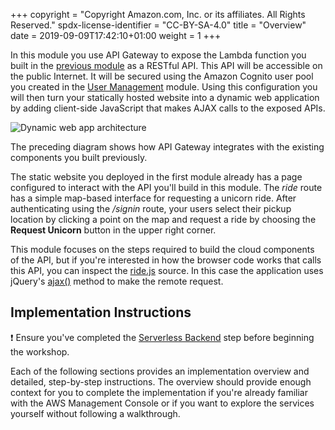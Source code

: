 +++
copyright = "Copyright Amazon.com, Inc. or its affiliates. All Rights Reserved."
spdx-license-identifier = "CC-BY-SA-4.0"
title = "Overview"
date = 2019-09-09T17:42:10+01:00
weight = 1
+++

In this module you use API Gateway to expose the Lambda function you built in the [previous module][serverless-backend] as a RESTful API. This API will be accessible on the public Internet. It will be secured using the Amazon Cognito user pool you created in the [User Management][user-management] module. Using this configuration you will then turn your statically hosted website into a dynamic web application by adding client-side JavaScript that makes AJAX calls to the exposed APIs.

![Dynamic web app architecture](/images/restful-api-architecture.png)

The preceding diagram shows how API Gateway integrates with the existing components you built previously.

The static website you deployed in the first module already has a page configured to interact with the API you'll build in this module. The _ride_ route has a simple map-based interface for requesting a unicorn ride. After authenticating using the _/signin_ route, your users select their pickup location by clicking a point on the map and request a ride by choosing the **Request Unicorn** button in the upper right corner.

This module focuses on the steps required to build the cloud components of the API, but if you're interested in how the browser code works that calls this API, you can inspect the [ride.js](/staticwebhosting/ride.js) source. In this case the application uses jQuery's [ajax()](https://api.jquery.com/jQuery.ajax/) method to make the remote request.

## Implementation Instructions

:heavy_exclamation_mark: Ensure you've completed the [Serverless Backend][serverless-backend] step before beginning
the workshop.

Each of the following sections provides an implementation overview and detailed, step-by-step instructions. The overview should provide enough context for you to complete the implementation if you're already familiar with the AWS Management Console or if you want to explore the services yourself without following a walkthrough.

[serverless-backend]: /serverlessbackend
[static-web-hosting]: /staticwebhosting
[user-management]: /usermanagement
